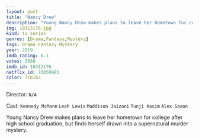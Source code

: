 ```yaml
---
layout: post
title: "Nancy Drew"
description: "Young Nancy Drew makes plans to leave her hometown for college after high school graduation, but finds herself drawn into a supernatural murder mystery..."
img: 10313176.jpg
kind: tv series
genres: [Drama,Fantasy,Mystery]
tags: Drama Fantasy Mystery 
year: 2019
imdb_rating: 6.1
votes: 3950
imdb_id: 10313176
netflix_id: 70059985
color: 7c616c
---
```

Director: `N/A`  

Cast: `Kennedy McMann` `Leah Lewis` `Maddison Jaizani` `Tunji Kasim` `Alex Saxon` 

Young Nancy Drew makes plans to leave her hometown for college after high school graduation, but finds herself drawn into a supernatural murder mystery.